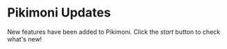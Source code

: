 # Pikimoni Updates

New features have been added to Pikimoni. Click the _start_ button to check what's new!
